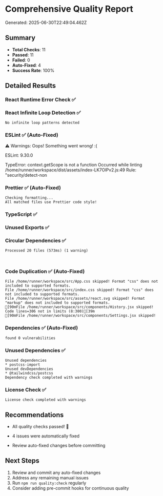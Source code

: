 # Comprehensive Quality Report

Generated: 2025-06-30T22:49:04.462Z

## Summary

- **Total Checks**: 11
- **Passed**: 11
- **Failed**: 0
- **Auto-Fixed**: 4
- **Success Rate**: 100%

## Detailed Results

### React Runtime Error Check ✅

### React Infinite Loop Detection ✅

```
No infinite loop patterns detected

```

### ESLint ✅ (Auto-Fixed)

⚠️ Warnings:
Oops! Something went wrong! :(

ESLint: 9.30.0

TypeError: context.getScope is not a function
Occurred while linting /home/runner/workspace/dist/assets/index-LK7OlPv2.js:49
Rule: "security/detect-non

### Prettier ✅ (Auto-Fixed)

```
Checking formatting...
All matched files use Prettier code style!

```

### TypeScript ✅

### Unused Exports ✅

### Circular Dependencies ✅

```
Processed 20 files (573ms) (1 warning)



```

### Code Duplication ✅ (Auto-Fixed)

```
File /home/runner/workspace/src/App.css skipped! Format "css" does not included to supported formats.
File /home/runner/workspace/src/index.css skipped! Format "css" does not included to supported formats.
File /home/runner/workspace/src/assets/react.svg skipped! Format "markup" does not included to supported formats.
[90mFile /home/runner/workspace/src/components/History.jsx skipped! Code lines=306 not in limits (8:300)[39m
[90mFile /home/runner/workspace/src/components/Settings.jsx skipped!
```

### Dependencies ✅ (Auto-Fixed)

```
found 0 vulnerabilities

```

### Unused Dependencies ✅

```
Unused dependencies
* postcss-import
Unused devDependencies
* @tailwindcss/postcss
Dependency check completed with warnings

```

### License Check ✅

```
License check completed with warnings

```

## Recommendations

- All quality checks passed! 🎉

- 4 issues were automatically fixed
- Review auto-fixed changes before committing

## Next Steps

1. Review and commit any auto-fixed changes
2. Address any remaining manual issues
3. Run `npm run quality:check` regularly
4. Consider adding pre-commit hooks for continuous quality
